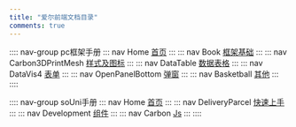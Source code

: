 ```yaml
---
title: "爱尔前端文档目录"
comments: true
---
```


:::: nav-group pc框架手册
::: nav Home
[首页](./pcwork/index/)
:::
::: nav Book
[框架基础](./pcwork/1.base/1.files.md)
:::
::: nav Carbon3DPrintMesh
[样式及图标](./pcwork/2.css/1.grid.md)
:::
::: nav DataTable
[数据表格](./pcwork/3.datagrid/1.newGrid.md)
:::
::: nav DataVis4
[表单](./pcwork/4.form/1.rules.md)
:::
::: nav OpenPanelBottom
[弹窗](./pcwork/5.pop/common.md)
:::
::: nav Basketball
[其他](./pcwork/6.other/1.uploader.md)
:::
::::

:::: nav-group soUni手册
::: nav Home
[首页](./souni/index/)
:::
::: nav DeliveryParcel
[快速上手](./souni/1.base/0.first.md)
:::
::: nav Development
[组件](./souni/2.components/0.first.md)
:::
::: nav Carbon
[Js](./souni/3.js/0.first.md)
:::
::::
